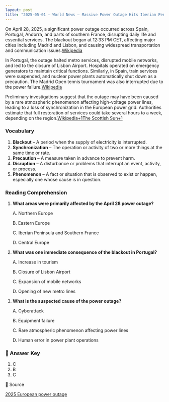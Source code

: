 ```yaml
---
layout: post
title: "2025-05-01 – World News – Massive Power Outage Hits Iberian Peninsula"
---
```


On April 28, 2025, a significant power outage occurred across Spain, Portugal, Andorra, and parts of southern France, disrupting daily life and essential services. The blackout began at 12:33 PM CET, affecting major cities including Madrid and Lisbon, and causing widespread transportation and communication issues.​[Wikipedia](https://en.wikipedia.org/wiki/2025_European_power_outage?utm_source=chatgpt.com)

In Portugal, the outage halted metro services, disrupted mobile networks, and led to the closure of Lisbon Airport. Hospitals operated on emergency generators to maintain critical functions. Similarly, in Spain, train services were suspended, and nuclear power plants automatically shut down as a precaution. The Madrid Open tennis tournament was also interrupted due to the power failure.​[Wikipedia](https://en.wikipedia.org/wiki/2025_European_power_outage?utm_source=chatgpt.com)

Preliminary investigations suggest that the outage may have been caused by a rare atmospheric phenomenon affecting high-voltage power lines, leading to a loss of synchronization in the European power grid. Authorities estimate that full restoration of services could take several hours to a week, depending on the region.​[Wikipedia+1The Scottish Sun+1](https://en.wikipedia.org/wiki/2025_European_power_outage?utm_source=chatgpt.com)

<!-- split -->
### Vocabulary

1. **Blackout** – A period when the supply of electricity is interrupted.
2. **Synchronization** – The operation or activity of two or more things at the same time or rate.
3. **Precaution** – A measure taken in advance to prevent harm.
4. **Disruption** – A disturbance or problems that interrupt an event, activity, or process.
5. **Phenomenon** – A fact or situation that is observed to exist or happen, especially one whose cause is in question.​
    
<!-- split -->
### Reading Comprehension

1. **What areas were primarily affected by the April 28 power outage?**
    
    A. Northern Europe
   
    B. Eastern Europe
   
    C. Iberian Peninsula and Southern France
   
    D. Central Europe
    
3. **What was one immediate consequence of the blackout in Portugal?**
    
    A. Increase in tourism
   
    B. Closure of Lisbon Airport
   
    C. Expansion of mobile networks
   
    D. Opening of new metro lines
    
5. **What is the suspected cause of the power outage?**
    
    A. Cyberattack
   
    B. Equipment failure
   
    C. Rare atmospheric phenomenon affecting power lines
   
    D. Human error in power plant operations

<!-- split -->
### 📝 Answer Key

1. C
2. B
3. C

<!-- split -->
📰 Source

[2025 European power outage](https://en.wikipedia.org/wiki/2025_European_power_outage)
